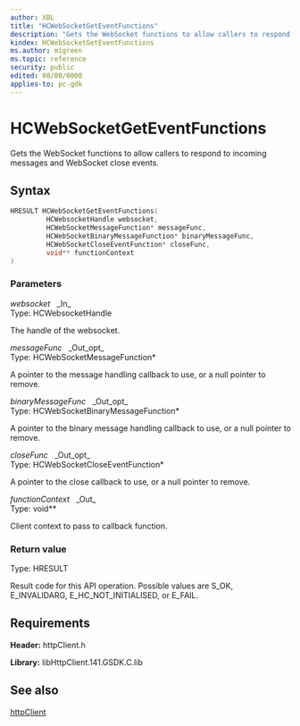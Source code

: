```yaml
---
author: XBL
title: "HCWebSocketGetEventFunctions"
description: "Gets the WebSocket functions to allow callers to respond to incoming messages and WebSocket close events."
kindex: HCWebSocketGetEventFunctions
ms.author: migreen
ms.topic: reference
security: public
edited: 00/00/0000
applies-to: pc-gdk
---
```


# HCWebSocketGetEventFunctions  

Gets the WebSocket functions to allow callers to respond to incoming messages and WebSocket close events.  

## Syntax  
  
```cpp
HRESULT HCWebSocketGetEventFunctions(  
         HCWebsocketHandle websocket,  
         HCWebSocketMessageFunction* messageFunc,  
         HCWebSocketBinaryMessageFunction* binaryMessageFunc,  
         HCWebSocketCloseEventFunction* closeFunc,  
         void** functionContext  
)  
```  
  
### Parameters  
  
*websocket* &nbsp;&nbsp;\_In\_  
Type: HCWebsocketHandle  
  
The handle of the websocket.  
  
*messageFunc* &nbsp;&nbsp;\_Out\_opt\_  
Type: HCWebSocketMessageFunction*  
  
A pointer to the message handling callback to use, or a null pointer to remove.  
  
*binaryMessageFunc* &nbsp;&nbsp;\_Out\_opt\_  
Type: HCWebSocketBinaryMessageFunction*  
  
A pointer to the binary message handling callback to use, or a null pointer to remove.  
  
*closeFunc* &nbsp;&nbsp;\_Out\_opt\_  
Type: HCWebSocketCloseEventFunction*  
  
A pointer to the close callback to use, or a null pointer to remove.  
  
*functionContext* &nbsp;&nbsp;\_Out\_  
Type: void**  
  
Client context to pass to callback function.  
  
  
### Return value  
Type: HRESULT
  
Result code for this API operation. Possible values are S_OK, E_INVALIDARG, E_HC_NOT_INITIALISED, or E_FAIL.
  
## Requirements  
  
**Header:** httpClient.h
  
**Library:** libHttpClient.141.GSDK.C.lib
  
## See also  
[httpClient](../httpclient_members.md)  
  
  
